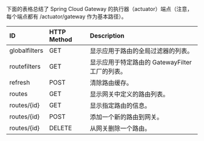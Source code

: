 下面的表格总结了 Spring Cloud Gateway 的执行器（actuator）端点（注意，每个端点都有 /actuator/gateway 作为基本路径）。

| ID | HTTP Method | Description |
| :--- | :--- | :--- |
| globalfilters | GET | 显示应用于路由的全局过滤器的列表。 |
| routefilters | GET | 显示应用于特定路由的 GatewayFilter 工厂的列表。 |
| refresh | POST | 清除路由缓存。 |
| routes | GET | 显示网关中定义的路由列表。 |
| routes/{id} | GET | 显示指定路由的信息。 |
| routes/{id} | POST | 添加一个新的路由到网关。 |
| routes/{id} | DELETE | 从网关删除一个路由。 |


